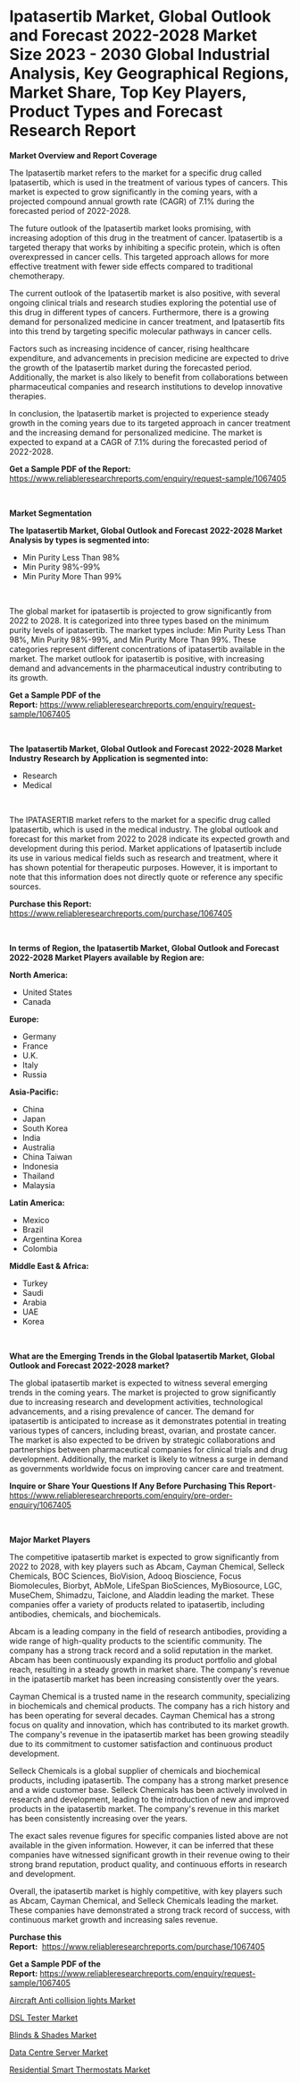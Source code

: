 <p><h1>Ipatasertib Market, Global Outlook and Forecast 2022-2028 Market Size 2023 - 2030 Global Industrial Analysis, Key Geographical Regions, Market Share, Top Key Players, Product Types and Forecast Research Report</h1></p><p><strong>Market Overview and Report Coverage</strong></p>
<p><p>The Ipatasertib market refers to the market for a specific drug called Ipatasertib, which is used in the treatment of various types of cancers. This market is expected to grow significantly in the coming years, with a projected compound annual growth rate (CAGR) of 7.1% during the forecasted period of 2022-2028.</p><p>The future outlook of the Ipatasertib market looks promising, with increasing adoption of this drug in the treatment of cancer. Ipatasertib is a targeted therapy that works by inhibiting a specific protein, which is often overexpressed in cancer cells. This targeted approach allows for more effective treatment with fewer side effects compared to traditional chemotherapy.</p><p>The current outlook of the Ipatasertib market is also positive, with several ongoing clinical trials and research studies exploring the potential use of this drug in different types of cancers. Furthermore, there is a growing demand for personalized medicine in cancer treatment, and Ipatasertib fits into this trend by targeting specific molecular pathways in cancer cells.</p><p>Factors such as increasing incidence of cancer, rising healthcare expenditure, and advancements in precision medicine are expected to drive the growth of the Ipatasertib market during the forecasted period. Additionally, the market is also likely to benefit from collaborations between pharmaceutical companies and research institutions to develop innovative therapies.</p><p>In conclusion, the Ipatasertib market is projected to experience steady growth in the coming years due to its targeted approach in cancer treatment and the increasing demand for personalized medicine. The market is expected to expand at a CAGR of 7.1% during the forecasted period of 2022-2028.</p></p>
<p><strong>Get a Sample PDF of the Report:</strong> <a href="https://www.reliableresearchreports.com/enquiry/request-sample/1067405">https://www.reliableresearchreports.com/enquiry/request-sample/1067405</a></p>
<p>&nbsp;</p>
<p><strong>Market Segmentation</strong></p>
<p><strong>The Ipatasertib Market, Global Outlook and Forecast 2022-2028 Market Analysis by types is segmented into:</strong></p>
<p><ul><li>Min Purity Less Than 98%</li><li>Min Purity 98%-99%</li><li>Min Purity More Than 99%</li></ul></p>
<p>&nbsp;</p>
<p><p>The global market for ipatasertib is projected to grow significantly from 2022 to 2028. It is categorized into three types based on the minimum purity levels of ipatasertib. The market types include: Min Purity Less Than 98%, Min Purity 98%-99%, and Min Purity More Than 99%. These categories represent different concentrations of ipatasertib available in the market. The market outlook for ipatasertib is positive, with increasing demand and advancements in the pharmaceutical industry contributing to its growth.</p></p>
<p><strong>Get a Sample PDF of the Report:</strong>&nbsp;<a href="https://www.reliableresearchreports.com/enquiry/request-sample/1067405">https://www.reliableresearchreports.com/enquiry/request-sample/1067405</a></p>
<p>&nbsp;</p>
<p><strong>The Ipatasertib Market, Global Outlook and Forecast 2022-2028 Market Industry Research by Application is segmented into:</strong></p>
<p><ul><li>Research</li><li>Medical</li></ul></p>
<p>&nbsp;</p>
<p><p>The IPATASERTIB market refers to the market for a specific drug called Ipatasertib, which is used in the medical industry. The global outlook and forecast for this market from 2022 to 2028 indicate its expected growth and development during this period. Market applications of Ipatasertib include its use in various medical fields such as research and treatment, where it has shown potential for therapeutic purposes. However, it is important to note that this information does not directly quote or reference any specific sources.</p></p>
<p><strong>Purchase this Report:</strong>&nbsp; <a href="https://www.reliableresearchreports.com/purchase/1067405">https://www.reliableresearchreports.com/purchase/1067405</a></p>
<p>&nbsp;</p>
<p><strong>In terms of Region, the Ipatasertib Market, Global Outlook and Forecast 2022-2028 Market Players available by Region are:</strong></p>
<p>
    <p> <strong> North America: </strong>
        <ul>
            <li>United States</li>
            <li>Canada</li>
        </ul>
        </p> 
    <p> <strong> Europe: </strong>
        <ul>
            <li>Germany</li>
            <li>France</li>
            <li>U.K.</li>
            <li>Italy</li>
            <li>Russia</li>
        </ul>
        </p> 
    <p> <strong> Asia-Pacific: </strong>
        <ul>
            <li>China</li>
            <li>Japan</li>
            <li>South Korea</li>
            <li>India</li>
            <li>Australia</li>
            <li>China Taiwan</li>
            <li>Indonesia</li>
            <li>Thailand</li>
            <li>Malaysia</li>
        </ul>
        </p> 
    <p> <strong> Latin America: </strong>
        <ul>
            <li>Mexico</li>
            <li>Brazil</li>
            <li>Argentina Korea</li>
            <li>Colombia</li>
        </ul>
        </p> 
    <p> <strong> Middle East & Africa: </strong>
        <ul>
            <li>Turkey</li>
            <li>Saudi</li>
            <li>Arabia</li>
            <li>UAE</li>
            <li>Korea</li>
        </ul>
    </p>
    </p>
<p>&nbsp;</p>
<p><strong>What are the Emerging Trends in the Global Ipatasertib Market, Global Outlook and Forecast 2022-2028 market?</strong></p>
<p><p>The global ipatasertib market is expected to witness several emerging trends in the coming years. The market is projected to grow significantly due to increasing research and development activities, technological advancements, and a rising prevalence of cancer. The demand for ipatasertib is anticipated to increase as it demonstrates potential in treating various types of cancers, including breast, ovarian, and prostate cancer. The market is also expected to be driven by strategic collaborations and partnerships between pharmaceutical companies for clinical trials and drug development. Additionally, the market is likely to witness a surge in demand as governments worldwide focus on improving cancer care and treatment.</p></p>
<p><strong>Inquire or Share Your Questions If Any Before Purchasing This Report</strong>- <a href="https://www.reliableresearchreports.com/enquiry/pre-order-enquiry/1067405">https://www.reliableresearchreports.com/enquiry/pre-order-enquiry/1067405</a></p>
<p>&nbsp;</p>
<p><strong>Major Market Players</strong></p>
<p><p>The competitive ipatasertib market is expected to grow significantly from 2022 to 2028, with key players such as Abcam, Cayman Chemical, Selleck Chemicals, BOC Sciences, BioVision, Adooq Bioscience, Focus Biomolecules, Biorbyt, AbMole, LifeSpan BioSciences, MyBiosource, LGC, MuseChem, Shimadzu, Taiclone, and Aladdin leading the market. These companies offer a variety of products related to ipatasertib, including antibodies, chemicals, and biochemicals.</p><p>Abcam is a leading company in the field of research antibodies, providing a wide range of high-quality products to the scientific community. The company has a strong track record and a solid reputation in the market. Abcam has been continuously expanding its product portfolio and global reach, resulting in a steady growth in market share. The company's revenue in the ipatasertib market has been increasing consistently over the years.</p><p>Cayman Chemical is a trusted name in the research community, specializing in biochemicals and chemical products. The company has a rich history and has been operating for several decades. Cayman Chemical has a strong focus on quality and innovation, which has contributed to its market growth. The company's revenue in the ipatasertib market has been growing steadily due to its commitment to customer satisfaction and continuous product development.</p><p>Selleck Chemicals is a global supplier of chemicals and biochemical products, including ipatasertib. The company has a strong market presence and a wide customer base. Selleck Chemicals has been actively involved in research and development, leading to the introduction of new and improved products in the ipatasertib market. The company's revenue in this market has been consistently increasing over the years.</p><p>The exact sales revenue figures for specific companies listed above are not available in the given information. However, it can be inferred that these companies have witnessed significant growth in their revenue owing to their strong brand reputation, product quality, and continuous efforts in research and development.</p><p>Overall, the ipatasertib market is highly competitive, with key players such as Abcam, Cayman Chemical, and Selleck Chemicals leading the market. These companies have demonstrated a strong track record of success, with continuous market growth and increasing sales revenue.</p></p>
<p><strong>Purchase this Report:</strong>&nbsp;&nbsp;<a href="https://www.reliableresearchreports.com/purchase/1067405">https://www.reliableresearchreports.com/purchase/1067405</a></p>
<p></p>
<p><strong>Get a Sample PDF of the Report:</strong>&nbsp;<a href="https://www.reliableresearchreports.com/enquiry/request-sample/1067405">https://www.reliableresearchreports.com/enquiry/request-sample/1067405</a></p>
<p><p><a href="https://www.reportprime.com/aircraft-anti-collision-lights-r5485">Aircraft Anti collision lights Market</a></p><p><a href="https://www.linkedin.com/pulse/dsl-tester-market-size-share-global-analysis-report-2023-4twkc/">DSL Tester Market</a></p><p><a href="https://medium.com/@boydsmitham726/blinds-amp-shades-market-size-growth-forecast-2023-2030-27df53c190b0">Blinds & Shades Market</a></p><p><a href="https://www.linkedin.com/pulse/data-centre-server-market-challenges-opportunities-growth-vwwxc/">Data Centre Server Market</a></p><p><a href="https://www.reportprime.com/residential-smart-thermostats-r5488">Residential Smart Thermostats Market</a></p></p>